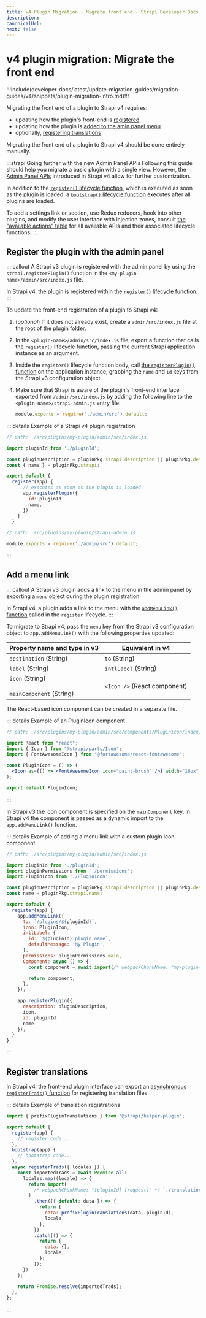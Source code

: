 ```yaml
---
title: v4 Plugin Migration - Migrate front end - Strapi Developer Docs
description:
canonicalUrl:
next: false
---
```


<!-- TODO: update SEO -->

# v4 plugin migration: Migrate the front end

!!!include(developer-docs/latest/update-migration-guides/migration-guides/v4/snippets/plugin-migration-intro.md)!!!

Migrating the front end of a plugin to Strapi v4 requires:

- updating how the plugin's front-end is [registered](#register-the-plugin-with-the-admin-panel)
- updating how the plugin is [added to the amin panel menu](#add-a-menu-link)
- optionally, [registering translations](#register-translations)

Migrating the front end of a plugin to Strapi v4 should be done entirely manually.

:::strapi Going further with the new Admin Panel APIs
Following this guide should help you migrate a basic plugin with a single view. However, the [Admin Panel APIs](/developer-docs/latest/developer-resources/plugin-api-reference/admin-panel.md) introduced in Strapi v4 allow for further customization.

In addition to the [`register()` lifecycle function](/developer-docs/latest/developer-resources/plugin-api-reference/admin-panel.md#register), which is executed as soon as the plugin is loaded, a [`bootstrap()` lifecycle function](/developer-docs/latest/developer-resources/plugin-api-reference/admin-panel.md#bootstrap) executes after all plugins are loaded.

To add a settings link or section, use Redux reducers, hook into other plugins, and modify the user interface with injection zones, consult [the "available actions" table](/developer-docs/latest/developer-resources/plugin-api-reference/admin-panel.md#available-actions) for all available APIs and their associated lifecycle functions.
:::

## Register the plugin with the admin panel

::: callout
A Strapi v3 plugin is registered with the admin panel by using the `strapi.registerPlugin()` function in the `<my-plugin-name>/admin/src/index.js` file.

In Strapi v4, the plugin is registered within the [`register()` lifecycle function](/developer-docs/latest/developer-resources/plugin-api-reference/admin-panel.md#register).
:::

To update the front-end registration of a plugin to Strapi v4:

1. (_optional_) If it does not already exist, create a `admin/src/index.js` file at the root of the plugin folder.
2. In the `<plugin-name>/admin/src/index.js` file, export a function that calls the `register()` lifecycle function, passing the current Strapi application instance as an argument.
3. Inside the `register()` lifecycle function body, call [the `registerPlugin()` function](/developer-docs/latest/developer-resources/plugin-api-reference/admin-panel.md#registerplugin) on the application instance, grabbing the `name` and `id` keys from the Strapi v3 configuration object.
4. Make sure that Strapi is aware of the plugin's front-end interface exported from `/admin/src/index.js` by adding the following line to the `<plugin-name>/strapi-admin.js` entry file:

    ```jsx
    module.exports = require('./admin/src').default;
    ```

::: details Example of a Strapi v4 plugin registration

  ```jsx
  // path: ./src/plugins/my-plugin/admin/src/index.js

  import pluginId from './pluginId';

  const pluginDescription = pluginPkg.strapi.description || pluginPkg.description;
const { name } = pluginPkg.strapi;

  export default {
    register(app) {
        // executes as soon as the plugin is loaded
        app.registerPlugin({
          id: pluginId
          name,
        })
      }
    }
  ```

  ```jsx
  // path: .src/plugins/my-plugin/strapi-admin.js

  module.exports = require('./admin/src').default;
  ```

:::

## Add a menu link

::: callout
A Strapi v3 plugin adds a link to the menu in the admin panel by exporting a `menu` object during the plugin registration.

In Strapi v4, a plugin adds a link to the menu with the [`addMenuLink()` function](/developer-docs/latest/developer-resources/plugin-api-reference/admin-panel.md#menu-api) called in the `register` lifecycle. 
:::

To migrate to Strapi v4, pass the `menu` key from the Strapi v3 configuration object to `app.addMenuLink()` with the following properties updated:

| Property name and type in v3                      | Equivalent in v4             |
| ------------------------------------------------- | ---------------------------- |
| `destination` (String)                            | `to` (String)                |
| `label` (String)                                  | `intlLabel` (String)   |
| `icon` (String)<br/><br/>`mainComponent` (String) | `<Icon />` (React component) |

The React-based icon component can be created in a separate file.

::: details Example of an PluginIcon component

```jsx
// path: ./src/plugins/my-plugin/admin/src/components/PluginIcon/index.js

import React from "react";
import { Icon } from "@strapi/parts/Icon";
import { FontAwesomeIcon } from "@fortawesome/react-fontawesome";

const PluginIcon = () => (
  <Icon as={() => <FontAwesomeIcon icon="paint-brush" />} width="16px" />
);

export default PluginIcon;
```

:::

In Strapi v3 the icon component is specified on the `mainComponent` key, in Strapi v4 the component is passed as a dynamic import to the `app.addMenuLink()` function.

::: details Example of adding a menu link with a custom plugin icon component

```jsx
// path: ./src/plugins/my-plugin/admin/src/index.js

import pluginId from './pluginId';
import pluginPermissions from './permissions';
import PluginIcon from './PluginIcon'

const pluginDescription = pluginPkg.strapi.description || pluginPkg.description;
const name = pluginPkg.strapi.name;

export default {
  register(app) {
    app.addMenuLink({
      to: `/plugins/${pluginId}`,
      icon: PluginIcon,
      intlLabel: {
        id: `${pluginId}.plugin.name`,
        defaultMessage: 'My Plugin',
      },
      permissions: pluginPermissions.main,
      Component: async () => {
        const component = await import(/* webpackChunkName: "my-plugin-page" */ './pages/PluginPage');

        return component;
      },
    });

    app.registerPlugin({
      description: pluginDescription,
      icon,
      id: pluginId
      name
    });
  }
}
```

:::

## Register translations

In Strapi v4, the front-end plugin interface can export an [asynchronous `registerTrads()` function](/developer-docs/latest/developer-resources/plugin-api-reference/admin-panel.md#async-function) for registering translation files.

::: details Example of translation registrations

```jsx
import { prefixPluginTranslations } from "@strapi/helper-plugin";

export default {
  register(app) {
    // register code...
  },
  bootstrap(app) {
    // bootstrap code...
  },
  async registerTrads({ locales }) {
    const importedTrads = await Promise.all(
      locales.map((locale) => {
        return import(
          /* webpackChunkName: "[pluginId]-[request]" */ `./translations/${locale}.json`
        )
          .then(({ default: data }) => {
            return {
              data: prefixPluginTranslations(data, pluginId),
              locale,
            };
          })
          .catch(() => {
            return {
              data: {},
              locale,
            };
          });
      })
    );

    return Promise.resolve(importedTrads);
  },
};
```

:::
